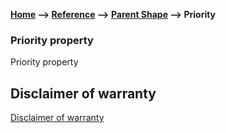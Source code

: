 __[Home](/) --> [Reference](/ref) -->  [Parent Shape](javascript:history.back()) --> Priority__

### Priority property 

 Priority property 

## Disclaimer of warranty

[Disclaimer of warranty](../../guides/common/DisclaimerOfWarranty.md)